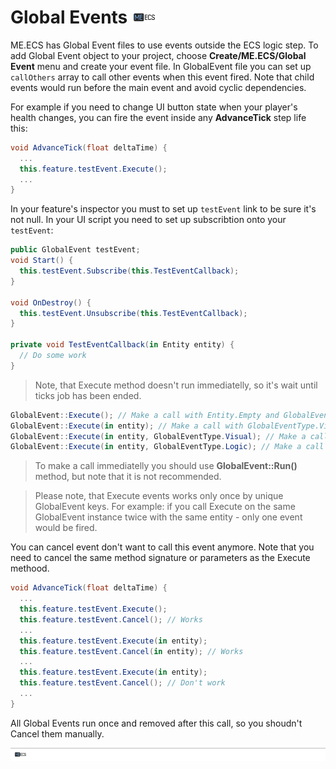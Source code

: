 # Global Events [![](Logo-Tiny.png)](/../../#glossary)
ME.ECS has Global Event files to use events outside the ECS logic step.
To add Global Event object to your project, choose **Create/ME.ECS/Global Event** menu and create your event file.
In GlobalEvent file you can set up `callOthers` array to call other events when this event fired. Note that child events would run before the main event and avoid cyclic dependencies.

For example if you need to change UI button state when your player's health changes, you can fire the event inside any **AdvanceTick** step life this:
```csharp
void AdvanceTick(float deltaTime) {
  ...
  this.feature.testEvent.Execute();
  ...
}
```

In your feature's inspector you must to set up `testEvent` link to be sure it's not null.
In your UI script you need to set up subscribtion onto your `testEvent`:
```csharp
public GlobalEvent testEvent;
void Start() {
  this.testEvent.Subscribe(this.TestEventCallback);
}

void OnDestroy() {
  this.testEvent.Unsubscribe(this.TestEventCallback);
}

private void TestEventCallback(in Entity entity) {
  // Do some work
}
```

> Note, that Execute method doesn't run immediatelly, so it's wait until ticks job has been ended.

```csharp
GlobalEvent::Execute(); // Make a call with Entity.Empty and GlobalEventType.Visual
GlobalEvent::Execute(in entity); // Make a call with GlobalEventType.Visual
GlobalEvent::Execute(in entity, GlobalEventType.Visual); // Make a call after all ticks work is done
GlobalEvent::Execute(in entity, GlobalEventType.Logic); // Make a call after current tick work is done
```

> To make a call immediatelly you should use **GlobalEvent::Run()** method, but note that it is not recommended.

> Please note, that Execute events works only once by unique GlobalEvent keys. For example: if you call Execute on the same GlobalEvent instance twice with the same entity - only one event would be fired.

You can cancel event don't want to call this event anymore. Note that you need to cancel the same method signature or parameters as the Execute methood.
```csharp
void AdvanceTick(float deltaTime) {
  ...
  this.feature.testEvent.Execute();
  this.feature.testEvent.Cancel(); // Works
  ...
  this.feature.testEvent.Execute(in entity);
  this.feature.testEvent.Cancel(in entity); // Works
  ...
  this.feature.testEvent.Execute(in entity);
  this.feature.testEvent.Cancel(); // Don't work
  ...
}
```
All Global Events run once and removed after this call, so you shoudn't Cancel them manually.

[![](Footer.png)](/../../#glossary)
